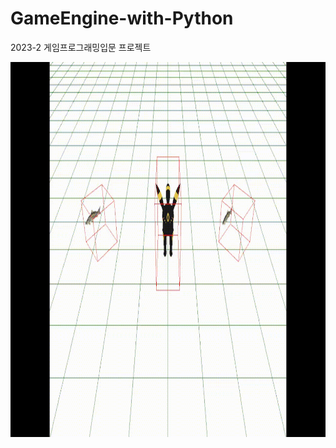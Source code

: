 # GameEngine-with-Python
2023-2 게임프로그래밍입문 프로젝트

<img src="Result.gif" width="1280px" height="600px" title="px(픽셀) 크기 설정" alt="RubberDuck"></img>
